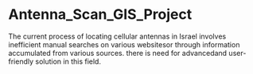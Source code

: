 # Antenna_Scan_GIS_Project
The current process of locating cellular antennas in Israel involves inefficient manual searches on various websitesor through information accumulated from various sources. there is need for advancedand user-friendly solution in this field.
